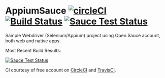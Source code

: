 # AppiumSauce [![circleCI](https://circleci.com/gh/Simon-Kaz/AppiumSauce.svg?style=shield&circle-token=:circle-token)](https://circleci.com/gh/Simon-Kaz/AppiumSauce) [![Build Status](https://travis-ci.org/Simon-Kaz/AppiumSauce.svg?branch=master)](https://travis-ci.org/Simon-Kaz/AppiumSauce) [![Sauce Test Status](https://saucelabs.com/buildstatus/SimonK)](https://saucelabs.com/u/SimonK)

Sample Webdriver (Selenium/Appium) project using Open Sauce account, both web and native apps.

Most Recent Build Results:

[![Sauce Test Status](https://saucelabs.com/browser-matrix/SimonK.svg)](https://saucelabs.com/u/SimonK)



CI courtesy of free account on [CircleCI](circleci.com) and [TravisCI](travis-ci.org/).
